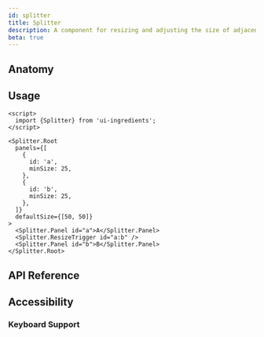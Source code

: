 ```yaml
---
id: splitter
title: Splitter
description: A component for resizing and adjusting the size of adjacent panes or sections.
beta: true
---
```


<demo>

## Anatomy

<anatomy>

## Usage

```svelte
<script>
  import {Splitter} from 'ui-ingredients';
</script>

<Splitter.Root
  panels={[
    {
      id: 'a',
      minSize: 25,
    },
    {
      id: 'b',
      minSize: 25,
    },
  ]}
  defaultSize={[50, 50]}
>
  <Splitter.Panel id="a">A</Splitter.Panel>
  <Splitter.ResizeTrigger id="a:b" />
  <Splitter.Panel id="b">B</Splitter.Panel>
</Splitter.Root>
```

## API Reference

<api>

## Accessibility

### Keyboard Support

<keyboard-support>
